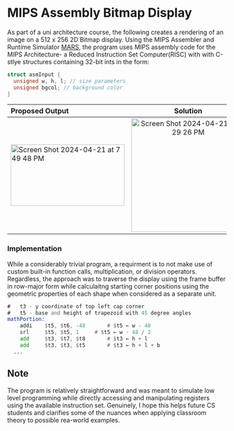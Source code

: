 # MIPS Assembly Bitmap Display

As part of a uni architecture course, the following creates a rendering of an image on a 512 x 256 2D Bitmap display. Using the MIPS Assembler and Runtime Simulator [MARS](https://courses.missouristate.edu/kenvollmar/mars/), the program uses MIPS assembly code for the MIPS Architecture- a Reduced Instruction Set Computer(RISC) with with C-stlye structures containing 32-bit ints in the form: 
```c
struct asmInput {
  unsigned w, h, l; // size parameters
  unsigned bgcol; // background color
}
```

| Proposed Output  | Solution  | 
| :------------ |:---------------:|
|<img width="261" height="141" alt="Screen Shot 2024-04-21 at 7 49 48 PM" src="https://github.com/halaway/asm-display/assets/31904474/3bcfeb94-554f-4a52-88cb-b4ed2230154d"> | <img width="261" alt="Screen Shot 2024-04-21 at 8 29 26 PM" src="https://github.com/halaway/asm-display/assets/31904474/a04d6f67-b0ea-44fa-b4b1-0b067e70c419">|



### Implementation
While a considerably trivial program, a requirment is to not make use of custom built-in function calls, multiplication, or division operators. Regardless, the approach was to traverse the display using the frame buffer in row-major form while calculaitng starting corner positions using the geometric properties of each shape when considered as a separate unit.
```asm
#   t3 - y coordinate of top left cap corner
#   t5 - base and height of trapezoid with 45 degree angles
mathPortion:	  
	addi 	$t5, $t6, -48		# $t5 ← w - 48
	srl 	$t5, $t5, 1		# $t5 ← w - 48 / 2
	add 	$t3, $t7, $t8 		# $t3 ← h + l
	add 	$t3, $t3, $t5		# $t3 ← h + l + b
  ...
```

## Note
The program is relatively straightforward and was meant to simulate low level programming while directly accessing and manipulating registers using the available instruction set. Genuinely, I hope this helps future CS students and clarifies some of the nuances when applying classroom theory to possible rea-world examples.   

